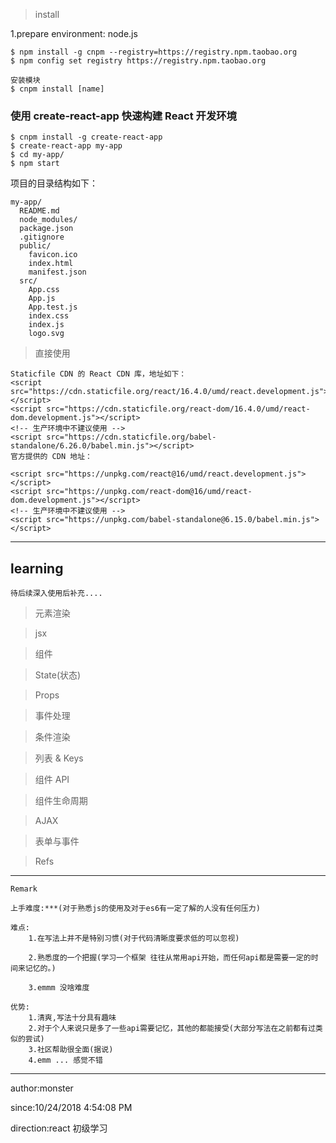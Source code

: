 > install

1.prepare environment: node.js

	$ npm install -g cnpm --registry=https://registry.npm.taobao.org
	$ npm config set registry https://registry.npm.taobao.org
	
	安装模块
	$ cnpm install [name]

### 使用 create-react-app 快速构建 React 开发环境 ###

	$ cnpm install -g create-react-app
	$ create-react-app my-app
	$ cd my-app/
	$ npm start

项目的目录结构如下：

	my-app/
	  README.md
	  node_modules/
	  package.json
	  .gitignore
	  public/
	    favicon.ico
	    index.html
	    manifest.json
	  src/
	    App.css
	    App.js
	    App.test.js
	    index.css
	    index.js
	    logo.svg


> 直接使用
> 
 	Staticfile CDN 的 React CDN 库，地址如下：
	<script src="https://cdn.staticfile.org/react/16.4.0/umd/react.development.js"></script>
	<script src="https://cdn.staticfile.org/react-dom/16.4.0/umd/react-dom.development.js"></script>
	<!-- 生产环境中不建议使用 -->
	<script src="https://cdn.staticfile.org/babel-standalone/6.26.0/babel.min.js"></script>
	官方提供的 CDN 地址：
	
	<script src="https://unpkg.com/react@16/umd/react.development.js"></script>
	<script src="https://unpkg.com/react-dom@16/umd/react-dom.development.js"></script>
	<!-- 生产环境中不建议使用 -->
	<script src="https://unpkg.com/babel-standalone@6.15.0/babel.min.js"></script>

----------

## learning ##

	待后续深入使用后补充....

> 元素渲染


> jsx


> 组件


> State(状态)


> Props


> 事件处理


> 条件渲染


> 列表 & Keys


> 组件 API


> 组件生命周期


> AJAX


> 表单与事件


> Refs


----------

	Remark

	上手难度:***(对于熟悉js的使用及对于es6有一定了解的人没有任何压力)

	难点:
		1.在写法上并不是特别习惯(对于代码清晰度要求低的可以忽视)

		2.熟悉度的一个把握(学习一个框架 往往从常用api开始，而任何api都是需要一定的时间来记忆的。)

		3.emmm 没啥难度

	优势:
		1.清爽,写法十分具有趣味
		2.对于个人来说只是多了一些api需要记忆，其他的都能接受(大部分写法在之前都有过类似的尝试)
		3.社区帮助很全面(据说)
		4.emm ... 感觉不错


----------
author:monster

since:10/24/2018 4:54:08 PM 

direction:react 初级学习